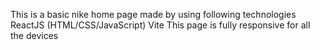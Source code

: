 This is a basic nike home page made by using following technologies
ReactJS (HTML/CSS/JavaScript)
Vite
This page is fully responsive for all the devices
